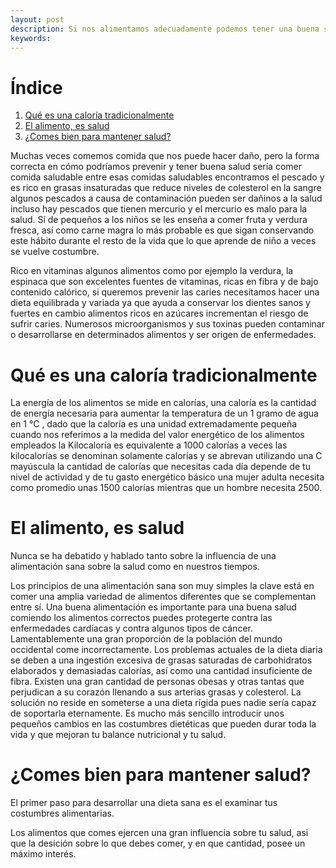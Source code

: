```yaml
---
layout: post
description: Si nos alimentamos adecuadamente podemos tener una buena salud, pero si investigamos sobre nutrición tendríamos una idea sobre que alimentos elegir, también tendríamos un detalle extenso sobre los alimentos incluso información que desconocíamos
keywords:
---
```


# Índice

1. [Qué es una caloría tradicionalmente](qué-es-una-caloría-tradicionalmente)
2. [El alimento, es salud](el-alimento,-es-salud)
3. [¿Comes bien para mantener salud?](¿comes-bien-para-mantener-salud?)

Muchas veces comemos comida que nos puede hacer daño, pero la forma correcta en cómo podríamos prevenir y tener buena salud sería comer comida saludable entre esas comidas saludables encontramos el pescado y es rico en grasas insaturadas que reduce niveles de colesterol en la sangre algunos pescados a causa de contaminación pueden ser dañinos a la salud incluso hay pescados que tienen mercurio y el mercurio es malo para la salud.
Sí de pequeños a los niños se les enseña a comer fruta y verdura fresca, así como carne magra lo más probable es que sigan conservando este hábito durante el resto de la vida que lo que aprende de niño a veces se vuelve costumbre.

Rico en vitaminas algunos alimentos como por ejemplo la verdura, la espinaca que son excelentes fuentes de vitaminas, ricas en fibra y de bajo contenido calórico, si queremos prevenir las caries necesitamos hacer una dieta equilibrada y variada ya que ayuda a conservar los dientes sanos y fuertes en cambio alimentos ricos en azúcares incrementan el riesgo de sufrir caries. Numerosos microorganismos y sus toxinas pueden contaminar o desarrollarse en determinados alimentos y ser origen de enfermedades.

# Qué es una caloría tradicionalmente

La energía de los alimentos se mide en calorías, una caloría es la cantidad de energía necesaria para aumentar la temperatura de un 1 gramo de agua en 1 °C , dado que la caloría es una unidad extremadamente pequeña cuando nos referimos a la medida del valor energético de los alimentos empleados la Kilocaloría es equivalente a 1000 calorías a veces las kilocalorías se denominan solamente calorías y se abrevan utilizando una C mayúscula la cantidad de calorías que necesitas cada día depende de tu nivel de actividad y de tu gasto energético básico una mujer adulta necesita como promedio unas 1500 calorías mientras que un hombre necesita 2500.

# El alimento, es salud

Nunca se ha debatido y hablado tanto sobre la influencia de una alimentación sana sobre la salud como en nuestros tiempos.

Los principios de una alimentación sana son muy simples la clave está en comer una amplia variedad de alimentos diferentes que se complementan entre sí. Una buena alimentación es importante para una buena salud comiendo los alimentos correctos puedes protegerte contra las enfermedades cardíacas y contra algunos tipos de cáncer. Lamentablemente una gran proporción de la población del mundo occidental come incorrectamente. Los problemas actuales de la dieta diaria se deben a una ingestión excesiva de grasas saturadas de carbohidratos elaborados y demasiadas calorías, así como una cantidad insuficiente de fibra.
Existen una gran cantidad de personas obesas y otras tantas que perjudican a su corazón llenando a sus arterias grasas y colesterol. La solución no reside en someterse a una dieta rígida pues nadie sería capaz de soportarla eternamente. Es mucho más sencillo introducir unos pequeños cambios en las costumbres dietéticas que pueden durar toda la vida y que mejoran tu balance nutricional y tu salud.

# ¿Comes bien para mantener salud?

El primer paso para desarrollar una dieta sana es el examinar tus costumbres alimentarias.

Los alimentos que comes ejercen una gran influencia sobre tu salud, asi que la desición sobre lo que debes comer, y en que cantidad, posee un máximo interés. 


